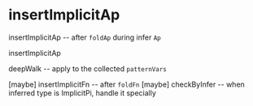 # insertImplicitAp

insertImplicitAp -- after `foldAp` during infer `Ap`

insertImplicitAp

deepWalk -- apply to the collected `patternVars`

[maybe] insertImplicitFn -- after `foldFn`
[maybe] checkByInfer -- when inferred type is ImplicitPi, handle it specially
